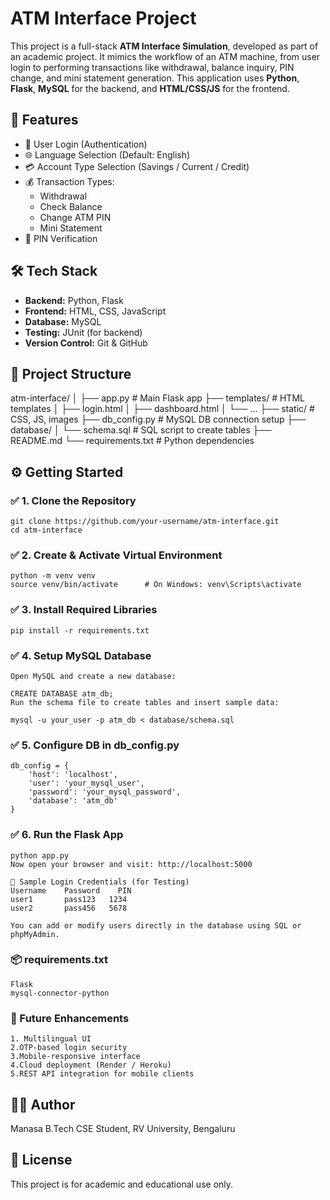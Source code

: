 # ATM Interface Project

This project is a full-stack **ATM Interface Simulation**, developed as part of an academic project. It mimics the workflow of an ATM machine, from user login to performing transactions like withdrawal, balance inquiry, PIN change, and mini statement generation. This application uses **Python**, **Flask**, **MySQL** for the backend, and **HTML/CSS/JS** for the frontend.

## 🌟 Features

- 🔐 User Login (Authentication)
- 🌐 Language Selection (Default: English)
- 💳 Account Type Selection (Savings / Current / Credit)
- 💰 Transaction Types:
  - Withdrawal
  - Check Balance
  - Change ATM PIN
  - Mini Statement
- 🧠 PIN Verification

## 🛠️ Tech Stack

- **Backend:** Python, Flask
- **Frontend:** HTML, CSS, JavaScript
- **Database:** MySQL
- **Testing:** JUnit (for backend)
- **Version Control:** Git & GitHub

## 📂 Project Structure
   atm-interface/
    │
    ├── app.py # Main Flask app
    ├── templates/ # HTML templates
    │ ├── login.html
    │ ├── dashboard.html
    │ └── ...
    ├── static/ # CSS, JS, images
    ├── db_config.py # MySQL DB connection setup
    ├── database/
    │ └── schema.sql # SQL script to create tables
    ├── README.md
    └── requirements.txt # Python dependencies

## ⚙️ Getting Started

### ✅ 1. Clone the Repository
    git clone https://github.com/your-username/atm-interface.git
    cd atm-interface
### ✅ 2. Create & Activate Virtual Environment
    python -m venv venv
    source venv/bin/activate      # On Windows: venv\Scripts\activate

### ✅ 3. Install Required Libraries
    pip install -r requirements.txt
    
### ✅ 4. Setup MySQL Database
    Open MySQL and create a new database:

    CREATE DATABASE atm_db;
    Run the schema file to create tables and insert sample data:

    mysql -u your_user -p atm_db < database/schema.sql
    
### ✅ 5. Configure DB in db_config.py
    db_config = {
        'host': 'localhost',
        'user': 'your_mysql_user',
        'password': 'your_mysql_password',
        'database': 'atm_db'
    }
### ✅ 6. Run the Flask App
    python app.py
    Now open your browser and visit: http://localhost:5000
    
    🔑 Sample Login Credentials (for Testing)
    Username	Password	PIN
    user1    	pass123	  1234
    user2	    pass456	  5678
    
    You can add or modify users directly in the database using SQL or phpMyAdmin.

### 📦 requirements.txt
    Flask
    mysql-connector-python
    
### 📌 Future Enhancements
    1. Multilingual UI
    2.OTP-based login security
    3.Mobile-responsive interface
    4.Cloud deployment (Render / Heroku)  
    5.REST API integration for mobile clients

## 👩‍💻 Author
Manasa
B.Tech CSE Student, RV University, Bengaluru

## 📜 License
This project is for academic and educational use only.
